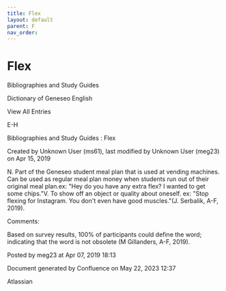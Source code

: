 ```yaml
---
title: Flex
layout: default
parent: F
nav_order:
---
```


# Flex

Bibliographies and Study Guides

Dictionary of Geneseo English

View All Entries

E-H

Bibliographies and Study Guides : Flex

Created by  Unknown User (ms61), last modified by  Unknown User (meg23) on Apr 15, 2019

N. Part of the Geneseo student meal plan that is used at vending machines. Can be used as regular meal plan money when students run out of their original meal plan.ex: &quot;Hey do you have any extra flex? I wanted to get some chips.&quot;V. To show off an object or quality about oneself. ex: &quot;Stop flexing for Instagram. You don't even have good muscles.&quot;(J. Serbalik, A-F, 2019).

Comments:

Based on survey results, 100% of participants could define the word; indicating that the word is not obsolete (M Gillanders, A-F, 2019).

Posted by meg23 at Apr 07, 2019 18:13

Document generated by Confluence on May 22, 2023 12:37

Atlassian
